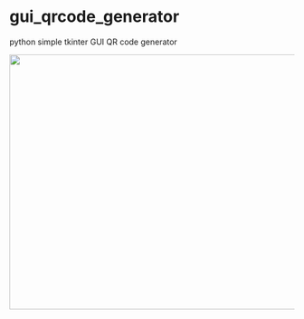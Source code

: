 # gui_qrcode_generator
 python simple tkinter GUI QR code generator
 
 
<img src="https://github.com/stiwenparker/gui_qrcode_generator/blob/main/image/gui.png?raw=true" data-canonical-src="https://github.com/stiwenparker/gui_qrcode_generator/blob/main/image/gui.png?raw=true" width="600" height="450" />
